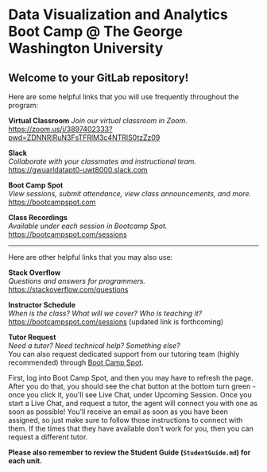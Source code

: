 # Data Visualization and Analytics Boot Camp @ The George Washington University

## Welcome to your GitLab repository!

Here are some helpful links that you will use frequently throughout the program:

**Virtual Classroom**
_Join our virtual classroom in Zoom._
https://zoom.us/j/3897402333?pwd=ZDNNRlRuN3FsTFRlM3c4NTRlS0tzZz09

**Slack**  
_Collaborate with your classmates and instructional team._  
https://gwuarldatapt0-uwt8000.slack.com

**Boot Camp Spot**  
_View sessions, submit attendance, view class announcements, and more._  
https://bootcampspot.com  

**Class Recordings**  
_Available under each session in Bootcamp Spot._  
https://bootcampspot.com/sessions  

---

Here are other helpful links that you may also use:

**Stack Overflow**  
_Questions and answers for programmers._  
https://stackoverflow.com/questions

**Instructor Schedule**  
_When is the class? What will we cover? Who is teaching it?_  
https://bootcampspot.com/sessions (updated link is forthcoming)

**Tutor Request**  
_Need a tutor? Need technical help? Something else?_  
You can also request dedicated support from our tutoring team (highly recommended) through [Boot Camp Spot](http://bootcampspot.com/).

First, log into Boot Camp Spot, and then you may have to refresh the page. After you do that, you should see the chat button at the bottom turn green - once you click it, you'll see Live Chat, under Upcoming Session.
Once you start a Live Chat, and request a tutor, the agent will connect you with one as soon as possible! You'll receive an email as soon as you have been assigned, so just make sure to follow those instructions to connect with them. If the times that they have available don't work for you, then you can request a different tutor.

**Please also remember to review the Student Guide (`StudentGuide.md`) for each unit.**
